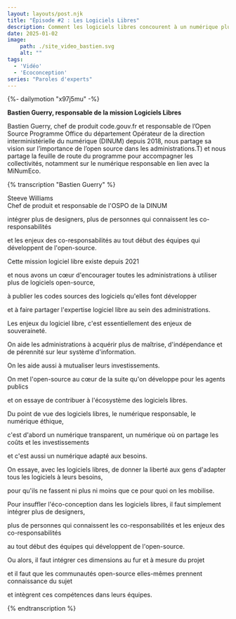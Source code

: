 ```yaml
---
layout: layouts/post.njk
title: "Épisode #2 : Les Logiciels Libres"
description: Comment les logiciels libres concourent à un numérique plus responsable ?
date: 2025-01-02
image:
    path: ./site_video_bastien.svg
    alt: ""
tags:
  - 'Vidéo'
  - 'Ecoconception'
series: "Paroles d'experts"
---
```

<!-- intégraton vidéo dailymotion de la chaine de la DINUM -->
{%- dailymotion "x97j5mu" -%}

<!-- légende de la vidéo-->
**Bastien Guerry, responsable de la mission Logiciels Libres**

<!-- description-->
Bastien Guerry, chef de produit code.gouv.fr et responsable de l’Open Source Programme Office du département Opérateur de la direction interministérielle du numérique (DINUM) depuis 2018, nous partage sa vision sur l’importance de l’open source dans les administrations.T) et nous partage la feuille de route du programme pour accompagner les collectivités, notamment sur le numérique responsable en lien avec la MiNumEco.

<!-- transcription-->

{% transcription "Bastien Guerry" %}
<p>
  Steeve Williams<br>
  Chef de produit et responsable de l'OSPO de la DINUM<br>
 
</p>

<p>intégrer plus de designers, plus de personnes qui connaissent les co-responsabilités</p>
<p>et les enjeux des co-responsabilités au tout début des équipes qui développent de l'open-source.</p>
<p>Cette mission logiciel libre existe depuis 2021</p>
<p>et nous avons un cœur d'encourager toutes les administrations à utiliser plus de logiciels open-source,</p>
<p>à publier les codes sources des logiciels qu'elles font développer</p>
<p>et à faire partager l'expertise logiciel libre au sein des administrations.</p>
<p>Les enjeux du logiciel libre, c'est essentiellement des enjeux de souveraineté.</p>
<p>On aide les administrations à acquérir plus de maîtrise, d'indépendance et de pérennité sur leur système d'information.</p>
<p>On les aide aussi à mutualiser leurs investissements.</p>
<p>On met l'open-source au cœur de la suite qu'on développe pour les agents publics</p>
<p>et on essaye de contribuer à l'écosystème des logiciels libres.</p>
<p>Du point de vue des logiciels libres, le numérique responsable, le numérique éthique,</p>
<p>c'est d'abord un numérique transparent, un numérique où on partage les coûts et les investissements</p>
<p>et c'est aussi un numérique adapté aux besoins.</p>
<p>On essaye, avec les logiciels libres, de donner la liberté aux gens d'adapter tous les logiciels à leurs besoins,</p>
<p>pour qu'ils ne fassent ni plus ni moins que ce pour quoi on les mobilise.</p>
<p>Pour insuffler l'éco-conception dans les logiciels libres, il faut simplement intégrer plus de designers,</p>
<p>plus de personnes qui connaissent les co-responsabilités et les enjeux des co-responsabilités</p>
<p>au tout début des équipes qui développent de l'open-source.</p>
<p>Ou alors, il faut intégrer ces dimensions au fur et à mesure du projet</p>
<p>et il faut que les communautés open-source elles-mêmes prennent connaissance du sujet</p>
<p>et intègrent ces compétences dans leurs équipes.</p>
{% endtranscription %}
